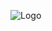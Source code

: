 ![Logo](https://www.google.com/url?sa=i&url=https%3A%2F%2Fdwglogo.com%2Fspring-framework%2F&psig=AOvVaw1H_m_pJmXZvEPeKZpGUDFM&ust=1730991908700000&source=images&cd=vfe&opi=89978449&ved=0CBQQjRxqFwoTCLjkx8H9x4kDFQAAAAAdAAAAABAd)
